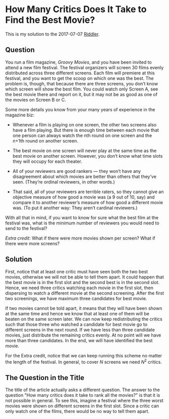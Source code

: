 # How Many Critics Does It Take to Find the Best Movie?

This is my solution to the 2017-07-07 [Riddler][1].

## Question

You run a film magazine, _Groovy Movies_, and you have been invited to
attend a new film festival. The festival organizers will screen 30
films evenly distributed across three different screens. Each film
will premiere at this festival, and you want to get the scoop on which
one was the best. The problem is, though, that because there are three
screens, you don’t know which screen will show the best film. You
could watch only Screen A, see the best movie there and report on it,
but it may not be as good as one of the movies on Screen B or C.

Some more details you know from your many years of experience in the
magazine biz:

- Whenever a film is playing on one screen, the other two screens
also have a film playing. But there is enough time between each movie
that one person can always watch the nth round on one screen and the
_n_+1th round on another screen.

- The best movie on one screen will never play at the same time as the
best movie on another screen. However, you don’t know what time slots
they will occupy for each theater.

- All of your reviewers are good rankers — they won’t have any
disagreement about which movies are better than others that they’ve
seen. (They’re ordinal reviewers, in other words.)

- That said, all of your reviewers are terrible raters, so they cannot
give an objective measure of how good a movie was (a 9 out of 10, say)
and compare it to another reviewer’s measure of how good a different
movie was. (To put it another way: They aren’t cardinal reviewers.)

With all that in mind, if you want to know for sure what the best film
at the festival was, what is the minimum number of reviewers you would
need to send to the festival?

_Extra credit_: What if there were more movies shown per screen? What
if there were more screens?

## Solution

First, notice that at least one critic must have seen both the two
best movies, otherwise we will not be able to tell them apart. It
could happen that the best movie is in the first slot and the second
best is in the second slot. Hence, we need three critics watching each
movie in the first slot, then dispersing to watch a different movie at
the second screening. After the first two screenings, we have maximum
three candidates for best movie.

If two movies cannot be told apart, it means that they will have been
shown at the same time and hence we know that at least one of them
will be beaten on the same screen later. We can now keep
redistributing the critics such that those  three who watched a
candidate for best movie go to different screens in the next round. If
we have less than three candidate movies, just distribute the
remaining critics evenly. At no point will we have more than three
candidates. In the end, we will have identified the best movie.

For the Extra credit, notice that we can keep running this scheme no
matter the length of the festival. In general, to cover _N_ screens we
need _N_<sup>2</sup> critics.

## The Question in the Title

The title of the article actually asks a different question. The
answer to the question "How many critics does it take to rank all the
movies?" is that it is not possible in general. To see this, imagine a
festival where the three worst movies were shown on different screens
in the first slot. Since a critic can only watch one of the films,
there would be no way to tell them apart.

[1]: https://fivethirtyeight.com/features/how-many-critics-does-it-take-to-rank-all-the-movies/